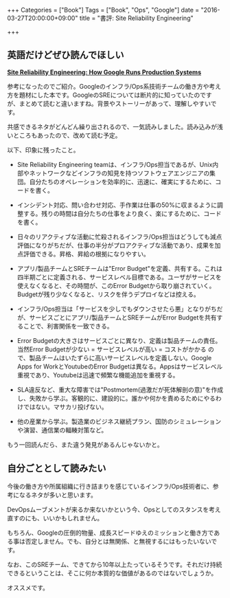 +++
Categories = ["Book"]
Tags = ["Book", "Ops", "Google"]
date = "2016-03-27T20:00:00+09:00"
title = "書評: Site Reliability Engineering"

+++

## 英語だけどぜひ読んでほしい
**[Site Reliability Engineering: How Google Runs Production Systems](http://www.amazon.co.jp/Site-Reliability-Engineering-Production-Systems-ebook/dp/B01DCPXKZ6/ref=tmm_kin_swatch_0?_encoding=UTF8&qid=1459069692&sr=8-1)**

参考になったのでご紹介。Googleのインフラ/Ops系技術チームの働き方や考え方を題材にした本です。GoogleのSREについては断片的に知っていたのですが、まとめて読むと違いますね。背景やストーリーがあって、理解しやすいです。

共感できるネタがどんどん繰り出されるので、一気読みしました。読み込みが浅いところもあったので、改めて読む予定。

以下、印象に残ったこと。

* Site Reliability Engineering teamは、インフラ/Ops担当であるが、Unix内部やネットワークなどインフラの知見を持つソフトウェアエンジニアの集団。自分たちのオペレーションを効率的に、迅速に、確実にするために、コードを書く。

* インシデント対応、問い合わせ対応、手作業は仕事の50%に収まるように調整する。残りの時間は自分たちの仕事をより良く、楽にするために、コードを書く。

* 日々のリアクティブな活動に忙殺されるインフラ/Ops担当はどうしても減点評価になりがちだが、仕事の半分がプロアクティブな活動であり、成果を加点評価できる。昇格、昇給の根拠になりやすい。

* アプリ/製品チームとSREチームは"Error Budget"を定義、共有する。これは四半期ごとに定義される、サービスレベル目標である。ユーザがサービスを使えなくなると、その時間が、このError Budgetから取り崩されていく。Budgetが残り少なくなると、リスクを伴うデプロイなどは控える。

* インフラ/Ops担当は「サービスを少しでもダウンさせたら悪」となりがちだが、サービスごとにアプリ/製品チームとSREチームがError Budgetを共有することで、利害関係を一致できる。

* Error Budgetの大きさはサービスごとに異なり、定義は製品チームの責任。当然Error Budgetが少ない = サービスレベルが高い = コストがかかる ので、製品チームはいたずらに高いサービスレベルを定義しない。Google Apps for WorkとYoutubeのError Budgetは異なる。Appsはサービスレベル重視であり、Youtubeは迅速で頻繁な機能追加を重視する。

* SLA違反など、重大な障害では"Postmortem(過激だが死体解剖の意)"を作成し、失敗から学ぶ。客観的に、建設的に。誰かや何かを責めるためにやるわけではない。マサカリ投げない。

* 他の産業から学ぶ。製造業のビジネス継続プラン、国防のシミュレーションや演習、通信業の輻輳対策など。

もう一回読んだら、また違う発見があるんじゃないかと。

## 自分ごととして読みたい
今後の働き方や所属組織に行き詰まりを感じているインフラ/Ops技術者に、参考になるネタが多いと思います。

DevOpsムーブメントが来るか来ないかという今、Opsとしてのスタンスを考え直すのにも、いいかもしれません。

もちろん、Googleの圧倒的物量、成長スピードゆえのミッションと働き方である事は否定しません。でも、自分とは無関係、と無視するにはもったいないです。

なお、このSREチーム、できてから10年以上たっているそうです。それだけ持続できるということは、そこに何か本質的な価値があるのではないでしょうか。

オススメです。
